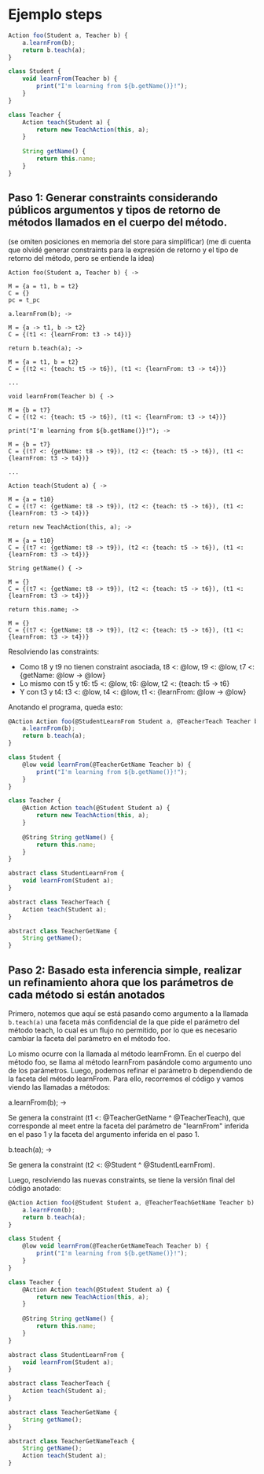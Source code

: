 # Ejemplo steps

```javascript
Action foo(Student a, Teacher b) {
	a.learnFrom(b);
	return b.teach(a);
}

class Student {
	void learnFrom(Teacher b) {
		print("I'm learning from ${b.getName()}!");
	}
}

class Teacher {
	Action teach(Student a) {
		return new TeachAction(this, a);
	}
	
	String getName() {
		return this.name;
	}
}
```

## Paso 1: Generar constraints considerando públicos argumentos y tipos de retorno de métodos llamados en el cuerpo del método.

(se omiten posiciones en memoria del store para simplificar)
(me di cuenta que olvidé generar constraints para la expresión de retorno y el tipo de retorno del método, pero se entiende la idea)

```
Action foo(Student a, Teacher b) { ->

M = {a = t1, b = t2}
C = {}
pc = t_pc

a.learnFrom(b); ->

M = {a -> t1, b -> t2}
C = {(t1 <: {learnFrom: t3 -> t4})}

return b.teach(a); ->

M = {a = t1, b = t2}
C = {(t2 <: {teach: t5 -> t6}), (t1 <: {learnFrom: t3 -> t4})}

...

void learnFrom(Teacher b) { ->

M = {b = t7}
C = {(t2 <: {teach: t5 -> t6}), (t1 <: {learnFrom: t3 -> t4})}

print("I'm learning from ${b.getName()}!"); ->

M = {b = t7}
C = {(t7 <: {getName: t8 -> t9}), (t2 <: {teach: t5 -> t6}), (t1 <: {learnFrom: t3 -> t4})}

...

Action teach(Student a) { ->

M = {a = t10}
C = {(t7 <: {getName: t8 -> t9}), (t2 <: {teach: t5 -> t6}), (t1 <: {learnFrom: t3 -> t4})}

return new TeachAction(this, a); ->

M = {a = t10}
C = {(t7 <: {getName: t8 -> t9}), (t2 <: {teach: t5 -> t6}), (t1 <: {learnFrom: t3 -> t4})}

String getName() { ->

M = {}
C = {(t7 <: {getName: t8 -> t9}), (t2 <: {teach: t5 -> t6}), (t1 <: {learnFrom: t3 -> t4})}

return this.name; -> 

M = {}
C = {(t7 <: {getName: t8 -> t9}), (t2 <: {teach: t5 -> t6}), (t1 <: {learnFrom: t3 -> t4})}
```

Resolviendo las constraints:

- Como t8 y t9 no tienen constraint asociada, t8 <: @low, t9 <: @low, t7 <: {getName: @low -> @low}
- Lo mismo con t5 y t6: t5 <: @low, t6: @low, t2 <: {teach: t5 -> t6}
- Y con t3 y t4: t3 <: @low, t4 <: @low, t1 <: {learnFrom: @low -> @low}

Anotando el programa, queda esto:

```javascript
@Action Action foo(@StudentLearnFrom Student a, @TeacherTeach Teacher b) {
	a.learnFrom(b);
	return b.teach(a);
}

class Student {
	@low void learnFrom(@TeacherGetName Teacher b) {
		print("I'm learning from ${b.getName()}!");
	}
}

class Teacher {
	@Action Action teach(@Student Student a) {
		return new TeachAction(this, a);
	}
	
	@String String getName() {
		return this.name;
	}
}

abstract class StudentLearnFrom {
	void learnFrom(Student a);
}

abstract class TeacherTeach {
	Action teach(Student a);
}

abstract class TeacherGetName {
	String getName();
}
```
## Paso 2: Basado esta inferencia simple, realizar un refinamiento ahora que los parámetros de cada método si están anotados

Primero, notemos que aquí se está pasando como argumento a la llamada `b.teach(a)` una faceta más confidencial de la que pide el parámetro del método teach, lo cual es un flujo no permitido, por lo que es necesario cambiar la faceta del parámetro en el método foo.

Lo mismo ocurre con la llamada al método learnFromn. En el cuerpo del método foo, se llama al método learnFrom pasándole como argumento uno de los parámetros. Luego, podemos refinar el parámetro b dependiendo de la faceta del método learnFrom. Para ello, recorremos el código y vamos viendo las llamadas a métodos:

a.learnFrom(b); ->

Se genera la constraint (t1 <: @TeacherGetName ^ @TeacherTeach), que corresponde al meet entre la faceta del parámetro de "learnFrom" inferida en el paso 1 y la faceta del argumento inferida en el paso 1.

b.teach(a); ->

Se genera la constraint (t2 <: @Student ^ @StudentLearnFrom).

Luego, resolviendo las nuevas constraints, se tiene la versión final del código anotado:

```javascript
@Action Action foo(@Student Student a, @TeacherTeachGetName Teacher b) {
	a.learnFrom(b);
	return b.teach(a);
}

class Student {
	@low void learnFrom(@TeacherGetNameTeach Teacher b) {
		print("I'm learning from ${b.getName()}!");
	}
}

class Teacher {
	@Action Action teach(@Student Student a) {
		return new TeachAction(this, a);
	}
	
	@String String getName() {
		return this.name;
	}
}

abstract class StudentLearnFrom {
	void learnFrom(Student a);
}

abstract class TeacherTeach {
	Action teach(Student a);
}

abstract class TeacherGetName {
	String getName();
}

abstract class TeacherGetNameTeach {
	String getName();
	Action teach(Student a);
}
```
